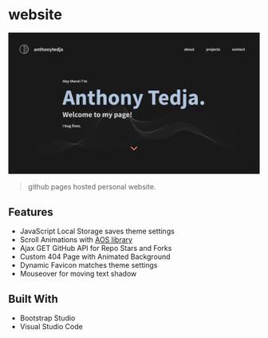 # website

[![Website Preview](assets/img/preview.jpg)](https://anthonytedja.github.io/)

> github pages hosted personal website.

## Features

- JavaScript Local Storage saves theme settings
- Scroll Animations with [AOS library](https://github.com/michalsnik/aos)
- Ajax GET GitHub API for Repo Stars and Forks
- Custom 404 Page with Animated Background
- Dynamic Favicon matches theme settings
- Mouseover for moving text shadow

## Built With

- Bootstrap Studio
- Visual Studio Code
